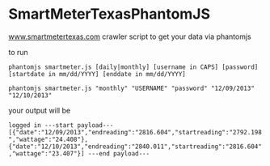 SmartMeterTexasPhantomJS
========================

www.smartmetertexas.com crawler script to get your data via phantomjs

to run

``phantomjs smartmeter.js [daily|monthly] [username in CAPS] [password] [startdate in mm/dd/YYYY] [enddate in mm/dd/YYYY]``

``phantomjs smartmeter.js "monthly" "USERNAME" "password" "12/09/2013" "12/10/2013"``

your output will be

``logged in
---start payload---
[{"date":"12/09/2013","endreading":"2816.604","startreading":"2792.198","wattage":"24.408"},{"date":"12/10/2013","endreading":"2840.011","startreading":"2816.604","wattage":"23.407"}]
---end payload---``
